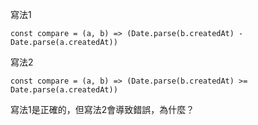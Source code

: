 

寫法1

```
const compare = (a, b) => (Date.parse(b.createdAt) - Date.parse(a.createdAt))
```

寫法2
```
const compare = (a, b) => (Date.parse(b.createdAt) >= Date.parse(a.createdAt))
```


寫法1是正確的，但寫法2會導致錯誤，為什麼？